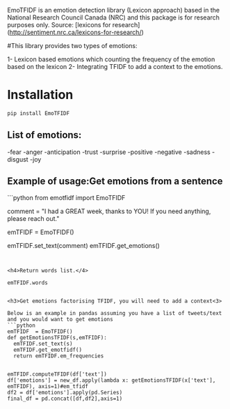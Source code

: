 EmoTFIDF is an emotion detection library (Lexicon approach) based in the National Research Council Canada (NRC) and this package is for research purposes only. Source: [lexicons for research] (http://sentiment.nrc.ca/lexicons-for-research/)


#This library provides two types of emotions:

1- Lexicon based emotions which counting the frequency of the emotion based on the lexicon
2- Integrating TFIDF to add a context to the emotions.

<h1>Installation</h1>


```python
pip install EmoTFIDF
```

<h2>List of emotions:</h2>

-fear
-anger
-anticipation
-trust
-surprise
-positive
-negative
-sadness
-disgust
-joy


<h2>Example of usage:</h2?

<h3>Get emotions from a sentence</h3>
```python
from emotfidf import EmoTFIDF

comment = "I had a GREAT week, thanks to YOU! If you need anything, please reach out."

emTFIDF  = EmoTFIDF()

emTFIDF.set_text(comment)
emTFIDF.get_emotions()
```


<h4>Return words list.</4>

emTFIDF.words


<h3>Get emotions factorising TFIDF, you will need to add a context<3>

Below is an example in pandas assuming you have a list of tweets/text and you would want to get emotions
```python
emTFIDF  = EmoTFIDF()
def getEmotionsTFIDF(s,emTFIDF):
  emTFIDF.set_text(s)
  emTFIDF.get_emotfidf()
  return emTFIDF.em_frequencies


emTFIDF.computeTFIDF(df['text'])
df['emotions'] = new_df.apply(lambda x: getEmotionsTFIDF(x['text'], emTFIDF), axis=1)#em_tfidf
df2 = df['emotions'].apply(pd.Series)
final_df = pd.concat([df,df2],axis=1)
```
